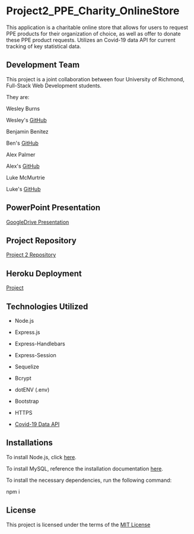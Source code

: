 # Project2_PPE_Charity_OnlineStore

This application is a charitable online store that allows for users to request PPE products for their organization of choice, as well as offer to donate these PPE product requests.  Utilizes an Covid-19 data API for current tracking of key statistical data. 

## Development Team

This project is a joint collaboration between four University of Richmond, Full-Stack Web Development students. 

They are:

Wesley Burns

Wesley's [GitHub](https://github.com/burnsw5)


Benjamin Benitez

Ben's [GitHub](https://github.com/BenjaminBenitez92)


Alex Palmer

Alex's [GitHub](https://github.com/apalmer37)


Luke McMurtrie

Luke's [GitHub](https://github.com/LukeMcM89)

## PowerPoint Presentation

[GoogleDrive Presentation](https://docs.google.com/presentation/d/1BH0x0s606Jzt2ZetRN0ziNWrEau6ByNxZ6cdBrqLSXM/edit?usp=sharing)

## Project Repository

[Project 2 Repository](https://github.com/apalmer37/Project2_PPE_Charity_OnlineStore)

## Heroku Deployment

[Project](https://charity-store.herokuapp.com/)

## Technologies Utilized

* Node.js    
* Express.js
* Express-Handlebars 
* Express-Session
* Sequelize 
* Bcrypt 
* dotENV (.env)
* Bootstrap
* HTTPS 

* [Covid-19 Data API](https://rapidapi.com/Gramzivi/api/covid-19-data/)



## Installations

To install Node.js, click [here](https://coding-boot-camp.github.io/full-stack/nodejs/how-to-install-nodejs).

To install MySQL, reference the installation documentation [here](https://dev.mysql.com/downloads/installer/).

To install the necessary dependencies, run the following command:

npm i

## License

This project is licensed under the terms of the [MIT License](https://opensource.org/licenses/MIT)
